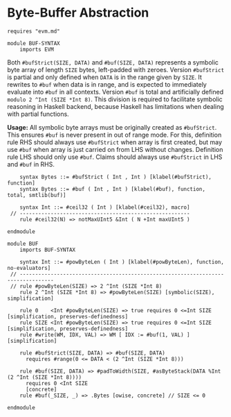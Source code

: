 Byte-Buffer Abstraction
=======================

```k
requires "evm.md"

module BUF-SYNTAX
    imports EVM
```

Both `#bufStrict(SIZE, DATA)` and `#buf(SIZE, DATA)` represents a symbolic byte array of length `SIZE` bytes, left-padded with zeroes.
Version `#bufStrict` is partial and only defined when `DATA` is in the range given by `SIZE`.
It rewrites to `#buf` when data is in range, and is expected to immediately evaluate into `#buf` in all contexts.
Version `#buf` is total and artificially defined `modulo 2 ^Int (SIZE *Int 8)`.
This division is required to facilitate symbolic reasoning in Haskell backend, because Haskell has limitations
when dealing with partial functions.

**Usage:** All symbolic byte arrays must be originally created as `#bufStrict`.
This ensures `#buf` is never present in out of range mode.
For this, definition rule RHS should always use `#bufStrict` when array is first created, but may use `#buf` when array
is just carried on from LHS without changes. Definition rule LHS should only use `#buf`.
Claims should always use `#bufStrict` in LHS and `#buf` in RHS.

```k
    syntax Bytes ::= #bufStrict ( Int , Int ) [klabel(#bufStrict), function]
    syntax Bytes ::= #buf ( Int , Int ) [klabel(#buf), function, total, smtlib(buf)]

    syntax Int ::= #ceil32 ( Int ) [klabel(#ceil32), macro]
 // -------------------------------------------------------
    rule #ceil32(N) => notMaxUInt5 &Int ( N +Int maxUInt5 )

endmodule

module BUF
    imports BUF-SYNTAX

    syntax Int ::= #powByteLen ( Int ) [klabel(#powByteLen), function, no-evaluators]
 // ---------------------------------------------------------------------------------
 // rule #powByteLen(SIZE) => 2 ^Int (SIZE *Int 8)
    rule 2 ^Int (SIZE *Int 8) => #powByteLen(SIZE) [symbolic(SIZE), simplification]

    rule 0    <Int #powByteLen(SIZE) => true requires 0 <=Int SIZE [simplification, preserves-definedness]
    rule SIZE <Int #powByteLen(SIZE) => true requires 0 <=Int SIZE [simplification, preserves-definedness]
    rule #write(WM, IDX, VAL) => WM [ IDX := #buf(1, VAL) ] [simplification]

    rule #bufStrict(SIZE, DATA) => #buf(SIZE, DATA)
      requires #range(0 <= DATA < (2 ^Int (SIZE *Int 8)))

    rule #buf(SIZE, DATA) => #padToWidth(SIZE, #asByteStack(DATA %Int (2 ^Int (SIZE *Int 8))))
      requires 0 <Int SIZE
      [concrete]
    rule #buf(_SIZE, _) => .Bytes [owise, concrete] // SIZE <= 0

endmodule
```
